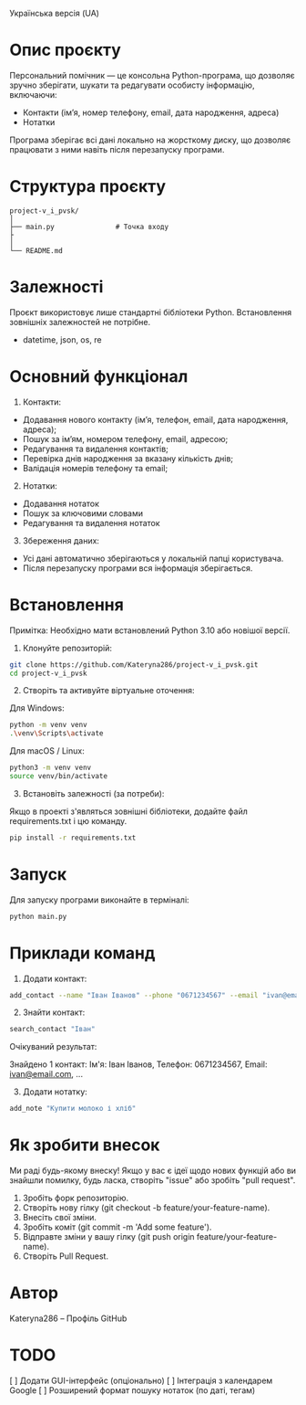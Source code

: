 Українська версія (UA)


# Опис проєкту

Персональний помічник — це консольна Python-програма, що дозволяє зручно зберігати, шукати та редагувати особисту інформацію, включаючи:

- Контакти (ім’я, номер телефону, email, дата народження, адреса)
- Нотатки

Програма зберігає всі дані локально на жорсткому диску, що дозволяє працювати з ними навіть після перезапуску програми.


# Структура проєкту

```
project-v_i_pvsk/
│
├── main.py               # Точка входу
├
│
└── README.md
```


# Залежності

Проєкт використовує лише стандартні бібліотеки Python. Встановлення зовнішніх залежностей не потрібне.

- datetime, json, os, re


# Основний функціонал

1) Контакти:

- Додавання нового контакту (ім’я, телефон, email, дата народження, адреса);
- Пошук за ім’ям, номером телефону, email, адресою;
- Редагування та видалення контактів;
- Перевірка днів народження за вказану кількість днів;
- Валідація номерів телефону та email;


2) Нотатки:

- Додавання нотаток
- Пошук за ключовими словами
- Редагування та видалення нотаток


3) Збереження даних:

- Усі дані автоматично зберігаються у локальній папці користувача.
- Після перезапуску програми вся інформація зберігається.


# Встановлення

Примітка: Необхідно мати встановлений Python 3.10 або новішої версії.

1) Клонуйте репозиторій:

```bash
git clone https://github.com/Kateryna286/project-v_i_pvsk.git
cd project-v_i_pvsk
```


2) Створіть та активуйте віртуальне оточення:

Для Windows:

```bash
python -m venv venv
.\venv\Scripts\activate
```

Для macOS / Linux:

```bash
python3 -m venv venv
source venv/bin/activate
```


3)  Встановіть залежності (за потреби):

Якщо в проекті з'являться зовнішні бібліотеки, додайте файл requirements.txt і цю команду.

```bash
pip install -r requirements.txt
```


# Запуск

Для запуску програми виконайте в терміналі:

```bash
python main.py
```


# Приклади команд

1) Додати контакт:

```bash
add_contact --name "Іван Іванов" --phone "0671234567" --email "ivan@email.com" --birthday "01.01.1990" --address "м. Київ, вул. Хрещатик"
```


2) Знайти контакт:

```bash
search_contact "Іван"
```

Очікуваний результат:

Знайдено 1 контакт:
Ім'я: Іван Іванов, Телефон: 0671234567, Email: ivan@email.com, ...


3) Додати нотатку:

```bash
add_note "Купити молоко і хліб"
```


# Як зробити внесок

Ми раді будь-якому внеску! Якщо у вас є ідеї щодо нових функцій або ви знайшли помилку, будь ласка, створіть "issue" або зробіть "pull request".

1) Зробіть форк репозиторію.
2) Створіть нову гілку (git checkout -b feature/your-feature-name).
3) Внесіть свої зміни.
4) Зробіть коміт (git commit -m 'Add some feature').
5) Відправте зміни у вашу гілку (git push origin feature/your-feature-name).
6) Створіть Pull Request.


# Автор

Kateryna286 – Профіль GitHub


# TODO

[ ] Додати GUI-інтерфейс (опціонально)
[ ] Інтеграція з календарем Google
[ ] Розширений формат пошуку нотаток (по даті, тегам)